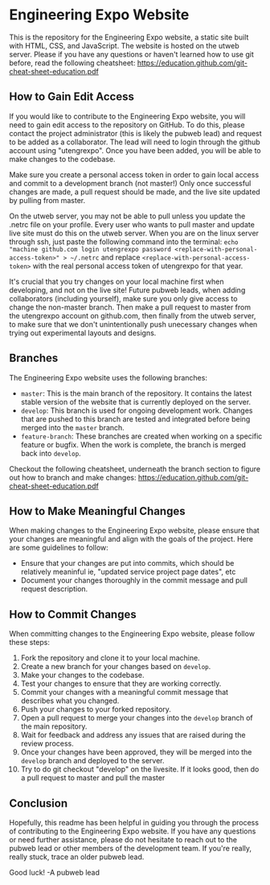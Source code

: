 # Engineering Expo Website

This is the repository for the Engineering Expo website, a static site built with HTML, CSS, and JavaScript. The website is hosted on the utweb server.
Please if you have any questions or haven't learned how to use git before, read the following cheatsheet: https://education.github.com/git-cheat-sheet-education.pdf

## How to Gain Edit Access

If you would like to contribute to the Engineering Expo website, you will need to gain edit access to the repository on GitHub. To do this, please contact the project administrator (this is likely the pubweb lead) and request to be added as a collaborator. The lead will need to login through the github account using "utengrexpo". Once you have been added, you will be able to make changes to the codebase.

Make sure you create a personal access token in order to gain local access and commit to a development branch (not master!) Only once successful changes are made, a pull request should be made, and the live site updated by pulling from master.

On the utweb server, you may not be able to pull unless you update the .netrc file on your profile. Every user who wants to pull master and update live site must do this on the utweb server. When you are on the linux server through ssh, just paste the following command into the terminal: 
`echo "machine github.com login utengrexpo password <replace-with-personal-access-token>" > ~/.netrc`
and replace `<replace-with-personal-access-token>` with the real personal access token of utengrexpo for that year.

It's crucial that you try changes on your local machine first when developing, and not on the live site! Future pubweb leads, when adding collaborators (including yourself), make sure you only give access to change the non-master branch. Then make a pull request to master from the utengrexpo account on github.com, then finally from the utweb server, to make sure that we don't unintentionally push unecessary changes when trying out experimental layouts and designs. 

## Branches

The Engineering Expo website uses the following branches:

- `master`: This is the main branch of the repository. It contains the latest stable version of the website that is currently deployed on the server.
- `develop`: This branch is used for ongoing development work. Changes that are pushed to this branch are tested and integrated before being merged into the `master` branch.
- `feature-branch`: These branches are created when working on a specific feature or bugfix. When the work is complete, the branch is merged back into `develop`.

Checkout the following cheatsheet, underneath the branch section to figure out how to branch and make changes: https://education.github.com/git-cheat-sheet-education.pdf

## How to Make Meaningful Changes

When making changes to the Engineering Expo website, please ensure that your changes are meaningful and align with the goals of the project. Here are some guidelines to follow:

- Ensure that your changes are put into commits, which should be relatively meaninful ie, "updated service project page dates", etc
- Document your changes thoroughly in the commit message and pull request description.

## How to Commit Changes

When committing changes to the Engineering Expo website, please follow these steps:

1. Fork the repository and clone it to your local machine.
2. Create a new branch for your changes based on `develop`.
3. Make your changes to the codebase.
4. Test your changes to ensure that they are working correctly.
5. Commit your changes with a meaningful commit message that describes what you changed.
6. Push your changes to your forked repository.
7. Open a pull request to merge your changes into the `develop` branch of the main repository.
8. Wait for feedback and address any issues that are raised during the review process.
9. Once your changes have been approved, they will be merged into the `develop` branch and deployed to the server.
10. Try to do git checkout "develop" on the livesite. If it looks good, then do a pull request to master and pull the master

## Conclusion

Hopefully, this readme has been helpful in guiding you through the process of contributing to the Engineering Expo website. If you have any questions or need further assistance, please do not hesitate to reach out to the pubweb lead or other members of the development team. If you're really, really stuck, trace an older pubweb lead. 

Good luck!
-A pubweb lead
